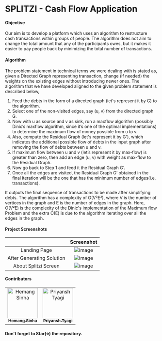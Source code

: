 # SPLITZI - Cash Flow Application

#### Objective
Our aim is to develop a platform which uses an algorithm to restructure cash transactions within groups of people. The algorithm does not aim to change the total amount that any of the participants owes, but it makes it easier to pay people back by minimizing the total number of transactions.

#### Algorithm
The problem statement in technical terms we were dealing with is stated as, given a Directed Graph representing transaction, change (if needed) the weights on the existing edges without introducing newer ones. The algorithm that we have developed aligned to the given problem statement is described below,

1. Feed the debts in the form of a directed graph (let's represent it by G) to the algorithm.
2. Select one of the non-visited edges, say (u, v) from the directed graph G.
3. Now with u as source and v as sink, run a maxflow algorithm (possibly Dinic’s maxflow algorithm, since it’s one of the optimal implementations) to determine the maximum flow of money possible from u to v.
4. Also, compute the Residual Graph (let's represent it by G'), which indicates the additional possible flow of debts in the input graph after removing the flow of debts between u and v.
5. If maximum flow between u and v (let’s represent it by max-flow) is greater than zero, then add an edge (u, v) with weight as max-flow to the Residual Graph.
6. Now go back to Step 1 and feed it the Residual Graph G’.
7. Once all the edges are visited, the Residual Graph G’ obtained in the final iteration will be the one that has the minimum number of edges(i.e. transactions).

It outputs the final sequence of transactions to be made after simplifying debts. The algorithm has a complexity of O(V²E²), where V is the number of vertices in the graph and E is the number of edges in the graph. Here, O(V²E) is the complexity of the Dinic's implementation of the Maximum flow Problem and the extra O(E) is due to the algorithm iterating over all the edges in the graph.

#### Project Screenshots
|   | Screenshot |
| :------------: | :------------: |
| Landing Page | ![image](https://user-images.githubusercontent.com/55807508/142859819-30ef4741-12b0-48ec-93ac-410f8ba26ef4.png) |
| After Generating Solution | ![image](https://user-images.githubusercontent.com/55807508/142859711-8dc1edce-b9f1-4aa3-8f6f-dc2bbfc77a55.png) |
| About Splitzi Screen | ![image](https://user-images.githubusercontent.com/55807508/142859762-af361db1-40a3-4932-ac0a-5f0e3c4e73fd.png) |

#### Contributors
<table>
    <tr>
      <td align="center"><a href="https://github.com/hemangdtu"><img src="https://avatars.githubusercontent.com/u/55807508?v=4" width="100px;" alt="Hemang Sinha"/><br /><sub><b>Hemang Sinha</b></sub></a></td>
      <td align="center"><a href="https://github.com/priyanshty19"><img src="https://avatars.githubusercontent.com/u/53999267?v=4" width="100px;" alt="Priyansh Tyagi"/><br /><sub><b>Priyansh Tyagi</b></sub></a></td>
    </tr>
</table>

#### Don't forget to Star(⭐) the repository.
